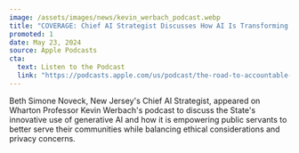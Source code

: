 ```yaml
---
image: /assets/images/news/kevin_werbach_podcast.webp
title: "COVERAGE: Chief AI Strategist Discusses How AI Is Transforming Government Services"
promoted: 1
date: May 23, 2024 
source: Apple Podcasts
cta:
  text: Listen to the Podcast
  link: "https://podcasts.apple.com/us/podcast/the-road-to-accountable-ai/id1739948118"
---
```


Beth Simone Noveck, New Jersey's Chief AI Strategist, appeared on Wharton Professor Kevin Werbach's podcast to discuss the State's innovative use of generative AI and how it is empowering public servants to better serve their communities while balancing ethical considerations and privacy concerns. 
